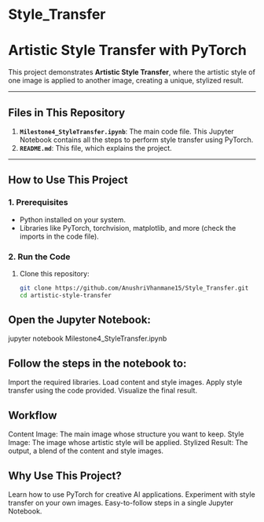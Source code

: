 # Style_Transfer

# Artistic Style Transfer with PyTorch

This project demonstrates **Artistic Style Transfer**, where the artistic style of one image is applied to another image, creating a unique, stylized result.

---

## Files in This Repository

1. **`Milestone4_StyleTransfer.ipynb`**: The main code file. This Jupyter Notebook contains all the steps to perform style transfer using PyTorch.
2. **`README.md`**: This file, which explains the project.

---

## How to Use This Project

### 1. Prerequisites
- Python installed on your system.
- Libraries like PyTorch, torchvision, matplotlib, and more (check the imports in the code file).

### 2. Run the Code
1. Clone this repository:
   ```bash
   git clone https://github.com/AnushriVhanmane15/Style_Transfer.git
   cd artistic-style-transfer

## Open the Jupyter Notebook:
jupyter notebook Milestone4_StyleTransfer.ipynb

## Follow the steps in the notebook to:
Import the required libraries.
Load content and style images.
Apply style transfer using the code provided.
Visualize the final result.

## Workflow
Content Image: The main image whose structure you want to keep.
Style Image: The image whose artistic style will be applied.
Stylized Result: The output, a blend of the content and style images.

## Why Use This Project?
Learn how to use PyTorch for creative AI applications.
Experiment with style transfer on your own images.
Easy-to-follow steps in a single Jupyter Notebook.
